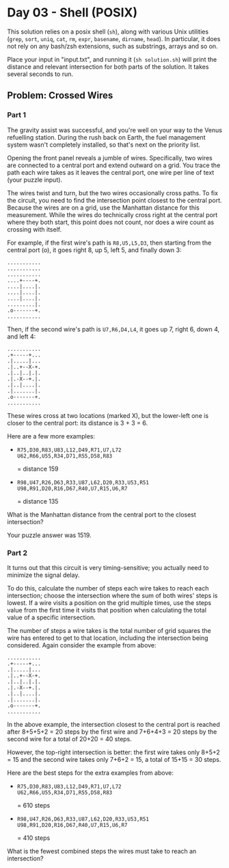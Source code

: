 # Day 03 - Shell (POSIX)

This solution relies on a posix shell (`sh`), along with various Unix utilities
(`grep`, `sort`, `uniq`, `cat`, `rm`, `expr`, `basename`, `dirname`, `head`).
In particular, it does not rely on any bash/zsh extensions, such as substrings,
arrays and so on.

Place your input in "input.txt", and running it (`sh solution.sh`) will print
the distance and relevant intersection for both parts of the solution. It takes
several seconds to run.


## Problem: Crossed Wires

### Part 1

The gravity assist was successful, and you're well on your way to the Venus
refuelling station. During the rush back on Earth, the fuel management system
wasn't completely installed, so that's next on the priority list.

Opening the front panel reveals a jumble of wires. Specifically, two wires are
connected to a central port and extend outward on a grid. You trace the path
each wire takes as it leaves the central port, one wire per line of text (your
puzzle input).

The wires twist and turn, but the two wires occasionally cross paths. To fix
the circuit, you need to find the intersection point closest to the central
port. Because the wires are on a grid, use the Manhattan distance for this
measurement. While the wires do technically cross right at the central port
where they both start, this point does not count, nor does a wire count as
crossing with itself.

For example, if the first wire's path is `R8,U5,L5,D3`, then starting from the
central port (o), it goes right 8, up 5, left 5, and finally down 3:

```
...........
...........
...........
....+----+.
....|....|.
....|....|.
....|....|.
.........|.
.o-------+.
...........
```

Then, if the second wire's path is `U7,R6,D4,L4`, it goes up 7, right 6, down
4, and left 4:

```
...........
.+-----+...
.|.....|...
.|..+--X-+.
.|..|..|.|.
.|.-X--+.|.
.|..|....|.
.|.......|.
.o-------+.
...........
```

These wires cross at two locations (marked X), but the lower-left one is closer
to the central port: its distance is 3 + 3 = 6.

Here are a few more examples:

 - 
   ```
   R75,D30,R83,U83,L12,D49,R71,U7,L72
   U62,R66,U55,R34,D71,R55,D58,R83
   ```
   = distance 159
 - 
   ```
   R98,U47,R26,D63,R33,U87,L62,D20,R33,U53,R51
   U98,R91,D20,R16,D67,R40,U7,R15,U6,R7
   ``` 
   = distance 135

What is the Manhattan distance from the central port to the closest
intersection?

Your puzzle answer was 1519.

### Part 2

It turns out that this circuit is very timing-sensitive; you actually need to
minimize the signal delay.

To do this, calculate the number of steps each wire takes to reach each
intersection; choose the intersection where the sum of both wires' steps is
lowest. If a wire visits a position on the grid multiple times, use the steps
value from the first time it visits that position when calculating the total
value of a specific intersection.

The number of steps a wire takes is the total number of grid squares the wire
has entered to get to that location, including the intersection being
considered. Again consider the example from above:

```
...........
.+-----+...
.|.....|...
.|..+--X-+.
.|..|..|.|.
.|.-X--+.|.
.|..|....|.
.|.......|.
.o-------+.
...........
```

In the above example, the intersection closest to the central port is reached
after 8+5+5+2 = 20 steps by the first wire and 7+6+4+3 = 20 steps by the second
wire for a total of 20+20 = 40 steps.

However, the top-right intersection is better: the first wire takes only 8+5+2
= 15 and the second wire takes only 7+6+2 = 15, a total of 15+15 = 30 steps.

Here are the best steps for the extra examples from above:

 - 
   ```
   R75,D30,R83,U83,L12,D49,R71,U7,L72
   U62,R66,U55,R34,D71,R55,D58,R83
   ``` 
   = 610 steps
 - 
   ```
   R98,U47,R26,D63,R33,U87,L62,D20,R33,U53,R51
   U98,R91,D20,R16,D67,R40,U7,R15,U6,R7
   ``` 
   = 410 steps

What is the fewest combined steps the wires must take to reach an intersection?
